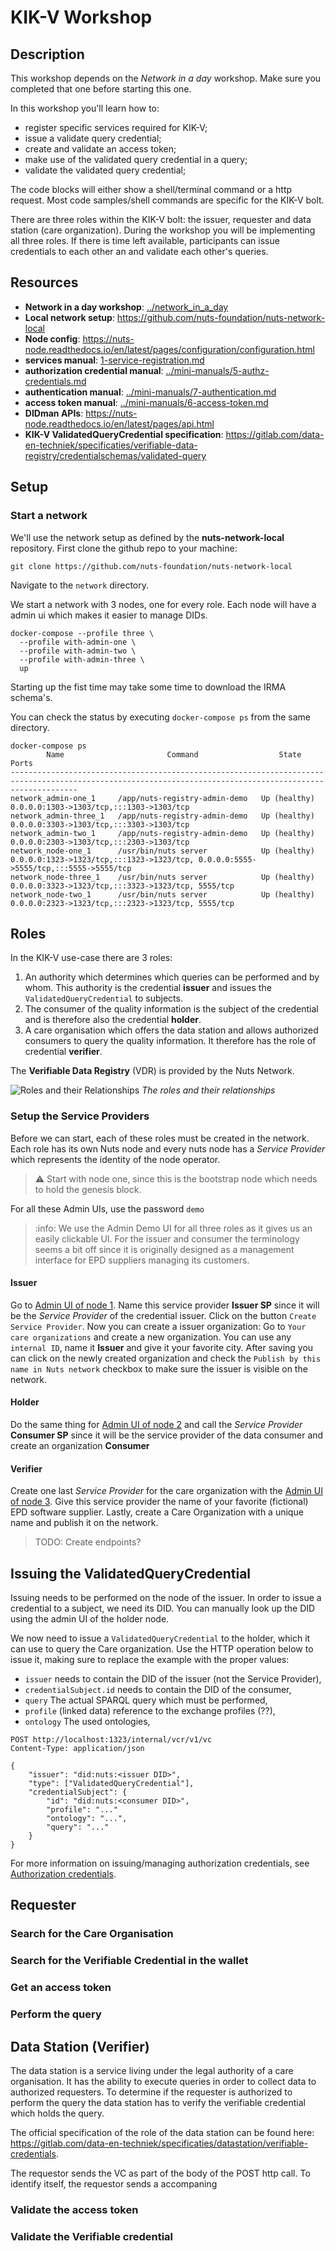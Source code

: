 # KIK-V Workshop

## Description

This workshop depends on the *Network in a day* workshop. Make sure you completed that one before starting this one.

In this workshop you'll learn how to:

- register specific services required for KIK-V;
- issue a validate query credential;
- create and validate an access token;
- make use of the validated query credential in a query;
- validate the validated query credential;

The code blocks will either show a shell/terminal command or a http request. Most code samples/shell commands are
specific for the KIK-V bolt.

There are three roles within the KIK-V bolt: the issuer, requester and data station (care organization). During the
workshop you will be implementing all three roles. If there is time left available, participants can issue credentials
to each other an and validate each other's queries.

## Resources

- **Network in a day workshop**: [../network_in_a_day](../network_in_a_day)
- **Local network setup**: https://github.com/nuts-foundation/nuts-network-local
- **Node config**: https://nuts-node.readthedocs.io/en/latest/pages/configuration/configuration.html
- **services manual**: [1-service-registration.md](1-service-registration.md)
- **authorization credential manual**: [../mini-manuals/5-authz-credentials.md](../mini-manuals/5-authz-credentials.md)
- **authentication manual**: [../mini-manuals/7-authentication.md](../mini-manuals/7-authentication.md)
- **access token manual**: [../mini-manuals/6-access-token.md](../mini-manuals/6-access-token.md)
- **DIDman APIs**: https://nuts-node.readthedocs.io/en/latest/pages/api.html
- **KIK-V ValidatedQueryCredential specification**: https://gitlab.com/data-en-techniek/specificaties/verifiable-data-registry/credentialschemas/validated-query

## Setup

### Start a network

We'll use the network setup as defined by the **nuts-network-local** repository.
First clone the github repo to your machine:

```shell
git clone https://github.com/nuts-foundation/nuts-network-local
```

Navigate to the `network` directory.

We start a network with 3 nodes, one for every role. Each node will have a admin ui which makes it easier to manage DIDs.

```shell
docker-compose --profile three \
  --profile with-admin-one \
  --profile with-admin-two \
  --profile with-admin-three \
  up
```

Starting up the fist time may take some time to download the IRMA schema's.

You can check the status by executing `docker-compose ps` from the same directory.

```shell
docker-compose ps
        Name                       Command                  State                                              Ports
-----------------------------------------------------------------------------------------------------------------------------------------------------------
network_admin-one_1     /app/nuts-registry-admin-demo   Up (healthy)   0.0.0.0:1303->1303/tcp,:::1303->1303/tcp
network_admin-three_1   /app/nuts-registry-admin-demo   Up (healthy)   0.0.0.0:3303->1303/tcp,:::3303->1303/tcp
network_admin-two_1     /app/nuts-registry-admin-demo   Up (healthy)   0.0.0.0:2303->1303/tcp,:::2303->1303/tcp
network_node-one_1      /usr/bin/nuts server            Up (healthy)     0.0.0.0:1323->1323/tcp,:::1323->1323/tcp, 0.0.0.0:5555->5555/tcp,:::5555->5555/tcp
network_node-three_1    /usr/bin/nuts server            Up (healthy)     0.0.0.0:3323->1323/tcp,:::3323->1323/tcp, 5555/tcp
network_node-two_1      /usr/bin/nuts server            Up (healthy)     0.0.0.0:2323->1323/tcp,:::2323->1323/tcp, 5555/tcp
```

## Roles

In the KIK-V use-case there are 3 roles:
1. An authority which determines which queries can be performed and by whom. This authority is the credential **issuer** and issues the `ValidatedQueryCredential` to subjects.
2. The consumer of the quality information is the subject of the credential and is therefore also the credential **holder**.
3. A care organisation which offers the data station and allows authorized consumers to query the quality information. It therefore has the role of credential **verifier**.

The **Verifiable Data Registry** (VDR) is provided by the Nuts Network.


![Roles and their Relationships](https://www.w3.org/TR/vc-data-model/diagrams/ecosystem.svg)
*The roles and their relationships*


### Setup the Service Providers
Before we can start, each of these roles must be created in the network. Each role has its own Nuts node and every nuts node has a _Service Provider_ which represents the identity of the node operator.

> :warning: Start with node one, since this is the bootstrap node which needs to hold the genesis block.

For all these Admin UIs, use the password `demo`

> :info: We use the Admin Demo UI for all three roles as it gives us an easily clickable UI. For the issuer and consumer the terminology seems a bit off since it is originally designed as a management interface for EPD suppliers managing its customers.

#### Issuer
Go to [Admin UI of node 1](http://localhost:1303).
Name this service provider **Issuer SP** since it will be the _Service Provider_ of the credential issuer.
Click on the button `Create Service Provider`.
Now you can create a issuer organization: Go to `Your care organizations` and create a new organization.
You can use any `internal ID`, name it **Issuer** and give it your favorite city.
After saving you can click on the newly created organization and check the `Publish by this name in Nuts network` checkbox to make sure the issuer is visible on the network.

#### Holder
Do the same thing for [Admin UI of node 2](http://localhost:2303) and call the _Service Provider_ **Consumer SP** since it will be the service provider of the data consumer and create an organization **Consumer**

#### Verifier
Create one last _Service Provider_ for the care organization with the [Admin UI of node 3](http://localhost:3303). Give this service provider the name of your favorite (fictional) EPD software supplier.
Lastly, create a Care Organization with a unique name and publish it on the network.

> TODO: Create endpoints?

## Issuing the ValidatedQueryCredential

Issuing needs to be performed on the node of the issuer.
In order to issue a credential to a subject, we need its DID. You can manually look up the DID using the admin UI of the holder node.

We now need to issue a `ValidatedQueryCredential` to the holder, which it can use to query the Care organization.
Use the HTTP operation below to issue it, making sure to replace the example with the proper values:

* `issuer` needs to contain the DID of the issuer (not the Service Provider),
* `credentialSubject.id` needs to contain the DID of the consumer,
* `query` The actual SPARQL query which must be performed,
* `profile` (linked data) reference to the exchange profiles (??),
* `ontology` The used ontologies,

```http request
POST http://localhost:1323/internal/vcr/v1/vc
Content-Type: application/json

{
    "issuer": "did:nuts:<issuer DID>",
    "type": ["ValidatedQueryCredential"],
    "credentialSubject": {
        "id": "did:nuts:<consumer DID>",
        "profile": "..."
        "ontology": "...",
        "query": "..."
    }
}
```

For more information on issuing/managing authorization credentials, see [Authorization credentials](../mini-manuals/5-authz-credentials.md).

## Requester

### Search for the Care Organisation

### Search for the Verifiable Credential in the wallet

### Get an access token

### Perform the query

## Data Station (Verifier)

The data station is a service living under the legal authority of a care organisation. 
It has the ability to execute queries in order to collect data to authorized requesters.
To determine if the requester is authorized to perform the query the data station has to verify the verifiable credential which holds the query.

The official specification of the role of the data station can be found here: https://gitlab.com/data-en-techniek/specificaties/datastation/verifiable-credentials.

The requestor sends the VC as part of the body of the POST http call. To identify itself, the requestor sends a accompaning 

### Validate the access token

### Validate the Verifiable credential